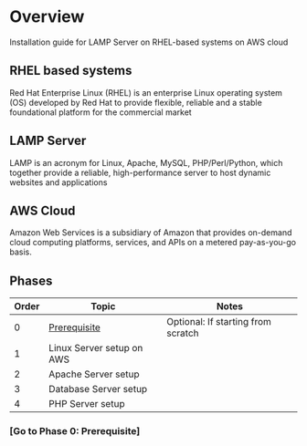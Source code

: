 # Overview
Installation guide for LAMP Server on RHEL-based systems on AWS cloud

## RHEL based systems
Red Hat Enterprise Linux (RHEL) is an enterprise Linux operating system (OS) developed by Red Hat to provide flexible, reliable and a stable foundational platform for the commercial market

## LAMP Server
LAMP is an acronym for Linux, Apache, MySQL, PHP/Perl/Python, which together provide a reliable, high-performance server to host dynamic websites and applications

## AWS Cloud
Amazon Web Services is a subsidiary of Amazon that provides on-demand cloud computing platforms, services, and APIs on a metered pay-as-you-go basis.

## Phases

| Order | Topic                           | Notes          |
|-------|---------------------------------|----------------|
| 0     | [Prerequisite](phase0/README.md)| Optional: If starting from scratch|
| 1     | Linux Server setup on AWS       |   |
| 2     | Apache Server setup             |   |
| 3     | Database Server setup           |   |
| 4     | PHP Server setup                |   |


### [Go to Phase 0: Prerequisite]

